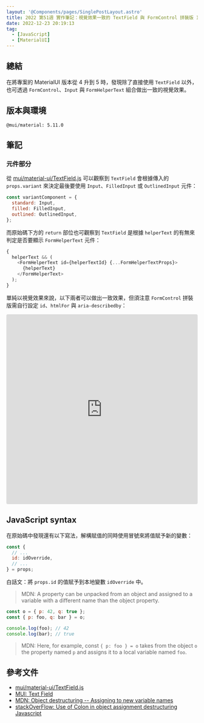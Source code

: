 ```yaml
---
layout: '@Components/pages/SinglePostLayout.astro'
title: 2022 第51週 實作筆記：視覺效果一致的 TextField 與 FormControl 拼裝版 Input
date: 2022-12-23 20:19:13
tag:
  - [JavaScript]
  - [MaterialUI]
---
```


## 總結

在將專案的 MaterialUI 版本從 4 升到 5 時，發現除了直接使用 `TextField` 以外，也可透過 `FormControl`、`Input` 與 `FormHelperText` 組合做出一致的視覺效果。

## 版本與環境

```
@mui/material: 5.11.0
```

## 筆記

### 元件部分

從 [mui/material-ui/TextField.js](https://github.com/mui/material-ui/blob/master/packages/mui-material/src/TextField/TextField.js) 可以觀察到 `TextField` 會根據傳入的 `props.variant` 來決定最後要使用 `Input`、`FilledInput` 或 `OutlinedInput` 元件：

```js
const variantComponent = {
  standard: Input,
  filled: FilledInput,
  outlined: OutlinedInput,
};
```

而原始碼下方的 `return` 部位也可觀察到 `TextField` 是根據 `helperText` 的有無來判定是否要顯示 `FormHelperText` 元件：

```js
{
  helperText && (
    <FormHelperText id={helperTextId} {...FormHelperTextProps}>
      {helperText}
    </FormHelperText>
  );
}
```

單純以視覺效果來說，以下兩者可以做出一致效果，但須注意 `FormControl` 拼裝版需自行設定 `id`、`htmlFor` 與 `aria-describedby`：

<iframe src="https://codesandbox.io/embed/mui-textfield-input-formcontrol-hpbhqh?fontsize=14&hidenavigation=1&module=%2Fdemo.tsx&theme=dark"
     style="width:100%; height:500px; border:0; border-radius: 4px; overflow:hidden;"
     title="mui-TextField-Input-FormControl"
     allow="accelerometer; ambient-light-sensor; camera; encrypted-media; geolocation; gyroscope; hid; microphone; midi; payment; usb; vr; xr-spatial-tracking"
     sandbox="allow-forms allow-modals allow-popups allow-presentation allow-same-origin allow-scripts"
   ></iframe>

## JavaScript syntax

在原始碼中發現還有以下寫法，解構賦值的同時使用冒號來將值賦予新的變數：

```js
const {
  // ...
  id: idOverride,
  // ...
} = props;
```

白話文：將 `props.id` 的值賦予到本地變數 `idOverride` 中。

> MDN: A property can be unpacked from an object and assigned to a variable with a different name than the object property.

```js
const o = { p: 42, q: true };
const { p: foo, q: bar } = o;

console.log(foo); // 42
console.log(bar); // true
```

> MDN: Here, for example, const `{ p: foo } = o` takes from the object `o` the property named `p` and assigns it to a local variable named `foo`.

## 參考文件

- [mui/material-ui/TextField.js](https://github.com/mui/material-ui/blob/master/packages/mui-material/src/TextField/TextField.js)
- [MUI: Text Field](https://mui.com/material-ui/react-text-field/)
- [MDN: Object destructuring -- Assigning to new variable names](https://developer.mozilla.org/en-US/docs/Web/JavaScript/Reference/Operators/Destructuring_assignment#assigning_to_new_variable_names)
- [stackOverFlow: Use of Colon in object assignment destructuring Javascript](https://stackoverflow.com/questions/51959013/use-of-colon-in-object-assignment-destructuring-javascript)

